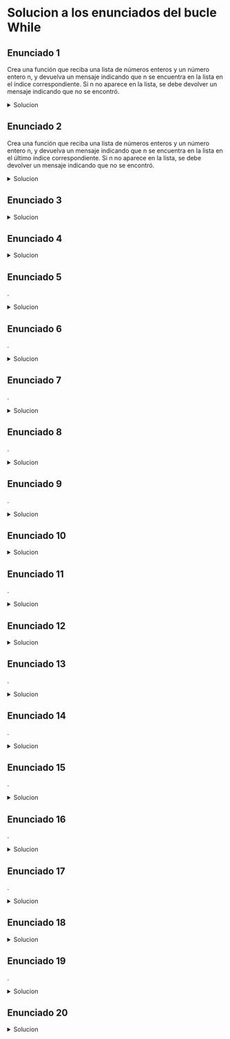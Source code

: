 # Solucion a los enunciados del bucle While

## Enunciado 1

Crea una función que reciba una lista de números enteros y un número entero n, y devuelva un mensaje indicando que n se encuentra en la lista en el índice correspondiente. Si n no aparece en la lista, se debe devolver un mensaje indicando que no se encontró.

<details>
  <summary>Solucion</summary>
  
  ```kotlin
 fun main() {
    val listaNumeros = listOf<Int>(1, 2, 3, 4, 5, 6)
    println("ingrese el numero")
    val numero = readln().toInt()


    var indice = 0
    var encontrado = false

    while (indice < listaNumeros.size) {
        if (listaNumeros[indice] == numero) {
            encontrado = true
            break
        }
        indice++
    }

    if (encontrado) {
        println("El número $numero se encuentra en la lista en el índice $indice.")
    } else {
        println("El número $numero no se encontró en la lista.")
    }
    println("la lista era: ${listaNumeros.joinToString()}")
}

  ```
</details>

## Enunciado 2

Crea una función que reciba una lista de números enteros y un número entero n, y devuelva un mensaje indicando que n se encuentra en la lista en el último índice correspondiente. Si n no aparece en la lista, se debe devolver un mensaje indicando que no se encontró.

<details>
  <summary>Solucion</summary>
  
  ```kotlin

  ```
</details>

## Enunciado 3



<details>
  <summary>Solucion</summary>
  
  ```kotlin

  ```
</details>

## Enunciado 4



<details>
  <summary>Solucion</summary>
  
  ```kotlin
 
  ```
</details>

## Enunciado 5

.

<details>
  <summary>Solucion</summary>
  
  ```kotlin
 
  ```
</details>

## Enunciado 6

.

<details>
  <summary>Solucion</summary>
  
  ```kotlin
 
  ```
</details>

## Enunciado 7

.

<details>
  <summary>Solucion</summary>
  
  ```kotlin
 
  ```
</details>

## Enunciado 8

.

<details>
  <summary>Solucion</summary>
  
  ```kotlin
 
  ```
</details>

## Enunciado 9

.

<details>
  <summary>Solucion</summary>
  
  ```kotlin
 
  ```
</details>

## Enunciado 10

<details>
  <summary>Solucion</summary>
  
  ```kotlin
 
  ```
</details>

## Enunciado 11

.

<details>
  <summary>Solucion</summary>
  
  ```kotlin
 
  ```
</details>

## Enunciado 12

<details>
  <summary>Solucion</summary>
  
  ```kotlin
 
  ```
</details>

## Enunciado 13

.

<details>
  <summary>Solucion</summary>
  
  ```kotlin
 
  ```
</details>

## Enunciado 14

.

<details>
  <summary>Solucion</summary>
  
  ```kotlin
 
  ```
</details>

## Enunciado 15

.

<details>
  <summary>Solucion</summary>
  
  ```kotlin
 
  ```
</details>

## Enunciado 16

.

<details>
  <summary>Solucion</summary>
  
  ```kotlin
 
  ```
</details>

## Enunciado 17

.

<details>
  <summary>Solucion</summary>
  
  ```kotlin
 
  ```
</details>

## Enunciado 18

<details>
  <summary>Solucion</summary>
  
  ```kotlin
 
  ```
</details>

## Enunciado 19

.

<details>
  <summary>Solucion</summary>
  
  ```kotlin
 
  ```
</details>

## Enunciado 20

<details>
  <summary>Solucion</summary>
  
  ```kotlin
 
  ```
</details>

